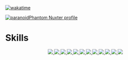 [![wakatime](https://wakatime.com/badge/user/018e7187-321d-45f8-8854-9be2e9d9116a.svg)](https://wakatime.com/@018e7187-321d-45f8-8854-9be2e9d9116a)

[![paranoidPhantom Nuxter profile](https://nuxters.nuxt.com/card/paranoidPhantom/og.png)](https://nuxters.nuxt.com/paranoidPhantom)

<h1>Skills</h1>
<p align="center">
  <a href="https://docker.com" target="_blank">
    <img src="https://skillicons.dev/icons?i=docker" />
  </a>
  <a href="https://supabase.com" target="_blank">
    <img src="https://skillicons.dev/icons?i=supabase" />
  </a>
  <a href="https://[skillicons.dev](https://www.postgresql.org/)" target="_blank">
    <img src="https://skillicons.dev/icons?i=postgres" />
  </a>
  <a href="https://nginx.org" target="_blank">
    <img src="https://skillicons.dev/icons?i=nginx" />
  </a>
  <a href="https://sass-lang.com" target="_blank">
    <img src="https://skillicons.dev/icons?i=sass" />
  </a>
  <a href="https://typescriptlang.org/" target="_blank">
    <img src="https://skillicons.dev/icons?i=ts" />
  </a>
  <a href="https://nodejs.org" target="_blank">
    <img src="https://skillicons.dev/icons?i=nodejs" />
  </a>
  <a href="https://nuxt.com" target="_blank">
    <img src="https://skillicons.dev/icons?i=nuxt" />
  </a>
  <a href="https://vuejs.org" target="_blank">
    <img src="https://skillicons.dev/icons?i=vue" />
  </a>
  <a href="https://tailwindcss.com" target="_blank">
    <img src="https://skillicons.dev/icons?i=tailwind" />
  </a>
  <a href="https://vercel.com/home" target="_blank">
    <img src="https://skillicons.dev/icons?i=vercel" />
  </a>
  <a href="https://electronjs.org" target="_blank">
    <img src="https://skillicons.dev/icons?i=electron" />
  </a>
</p>
